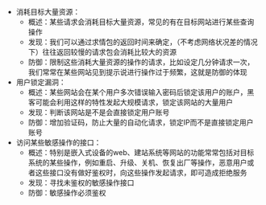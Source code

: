 * 消耗目标大量资源：
  * 概述：某些请求会消耗目标大量资源，常见的有在目标网站进行某些查询操作
  * 发现：我们可以通过求情包的返回时间来确定，（不考虑网络状况差的情况下）往往返回较慢的请求包会消耗比较大的资源
  * 防御：限制这些消耗大量资源的操作的请求，比如设定几分钟请求一次，我们常常在某些网站见到提示说进行操作过于频繁，这就是防御的体现
* 用户锁定漏洞：
  * 概述：某些网站会在某个用户多次错误输入密码后锁定该用户的账户，黑客可能会利用这样的特性发起大规模请求，锁定该网站的大量用户
  * 发现：判断该网站是不是会直接锁定用户账号
  * 防御：增加验证码，防止大量的自动化请求，锁定IP而不是直接锁定用户账号
* 访问某些敏感操作的接口：
  * 概述：特别是嵌入式设备的web、建站系统等网站的功能常常包括对目标系统的某些操作，例如重启、升级、关机、恢复出厂等操作，恶意用户或者这些接口没有做好鉴权时，向这些操作发起请求，即可造成拒绝服务
  * 发现：寻找未鉴权的敏感操作接口
  * 防御：敏感操作必须鉴权